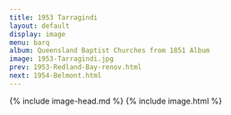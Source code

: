 ```yaml
---
title: 1953 Tarragindi
layout: default
display: image
menu: barq
album: Queensland Baptist Churches from 1851 Album
image: 1953-Tarragindi.jpg
prev: 1953-Redland-Bay-renov.html
next: 1954-Belmont.html
---
```

{% include image-head.md %}
{% include image.html %}